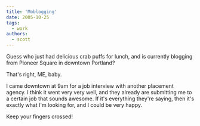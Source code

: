 ```yaml
---
title: 'Moblogging'
date: 2005-10-25
tags:
  - work
authors:
  - scott
---
```


Guess who just had delicious crab puffs for lunch, and is currently blogging from Pioneer Square in downtown Portland?

That's right, ME, baby.

I came downtown at 9am for a job interview with another placement agency. I think it went very very well, and they already are submitting me to a certain job that sounds awesome. If it's everything they're saying, then it's exactly what I'm looking for, and I could be very happy.

Keep your fingers crossed!

